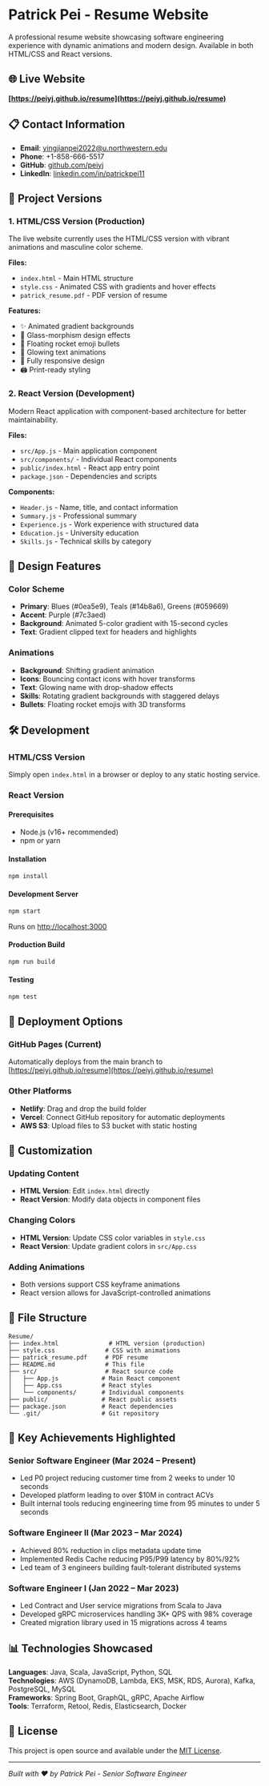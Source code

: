 # Patrick Pei - Resume Website

A professional resume website showcasing software engineering experience with dynamic animations and modern design. Available in both HTML/CSS and React versions.

## 🌐 Live Website
**[https://peiyj.github.io/resume](https://peiyj.github.io/resume)**

## 📋 Contact Information
- **Email**: yingjianpei2022@u.northwestern.edu
- **Phone**: +1-858-666-5517
- **GitHub**: [github.com/peiyj](https://github.com/peiyj)
- **LinkedIn**: [linkedin.com/in/patrickpei11](https://linkedin.com/in/patrickpei11)

## 🚀 Project Versions

### 1. HTML/CSS Version (Production)
The live website currently uses the HTML/CSS version with vibrant animations and masculine color scheme.

**Files:**
- `index.html` - Main HTML structure
- `style.css` - Animated CSS with gradients and hover effects
- `patrick_resume.pdf` - PDF version of resume

**Features:**
- ✨ Animated gradient backgrounds
- 🎨 Glass-morphism design effects
- 🚀 Floating rocket emoji bullets
- 💫 Glowing text animations
- 📱 Fully responsive design
- 🖨️ Print-ready styling

### 2. React Version (Development)
Modern React application with component-based architecture for better maintainability.

**Files:**
- `src/App.js` - Main application component
- `src/components/` - Individual React components
- `public/index.html` - React app entry point
- `package.json` - Dependencies and scripts

**Components:**
- `Header.js` - Name, title, and contact information
- `Summary.js` - Professional summary
- `Experience.js` - Work experience with structured data
- `Education.js` - University education
- `Skills.js` - Technical skills by category

## 🎨 Design Features

### Color Scheme
- **Primary**: Blues (#0ea5e9), Teals (#14b8a6), Greens (#059669)
- **Accent**: Purple (#7c3aed)
- **Background**: Animated 5-color gradient with 15-second cycles
- **Text**: Gradient clipped text for headers and highlights

### Animations
- **Background**: Shifting gradient animation
- **Icons**: Bouncing contact icons with hover transforms
- **Text**: Glowing name with drop-shadow effects
- **Skills**: Rotating gradient backgrounds with staggered delays
- **Bullets**: Floating rocket emojis with 3D transforms

## 🛠️ Development

### HTML/CSS Version
Simply open `index.html` in a browser or deploy to any static hosting service.

### React Version

#### Prerequisites
- Node.js (v16+ recommended)
- npm or yarn

#### Installation
```bash
npm install
```

#### Development Server
```bash
npm start
```
Runs on [http://localhost:3000](http://localhost:3000)

#### Production Build
```bash
npm run build
```

#### Testing
```bash
npm test
```

## 📱 Deployment Options

### GitHub Pages (Current)
Automatically deploys from the main branch to [https://peiyj.github.io/resume](https://peiyj.github.io/resume)

### Other Platforms
- **Netlify**: Drag and drop the build folder
- **Vercel**: Connect GitHub repository for automatic deployments
- **AWS S3**: Upload files to S3 bucket with static hosting

## 🔧 Customization

### Updating Content
- **HTML Version**: Edit `index.html` directly
- **React Version**: Modify data objects in component files

### Changing Colors
- **HTML Version**: Update CSS color variables in `style.css`
- **React Version**: Update gradient colors in `src/App.css`

### Adding Animations
- Both versions support CSS keyframe animations
- React version allows for JavaScript-controlled animations

## 📄 File Structure

```
Resume/
├── index.html              # HTML version (production)
├── style.css              # CSS with animations
├── patrick_resume.pdf     # PDF resume
├── README.md              # This file
├── src/                   # React source code
│   ├── App.js            # Main React component
│   ├── App.css           # React styles
│   └── components/       # Individual components
├── public/               # React public assets
├── package.json          # React dependencies
└── .git/                 # Git repository
```

## 🎯 Key Achievements Highlighted

### Senior Software Engineer (Mar 2024 – Present)
- Led P0 project reducing customer time from 2 weeks to under 10 seconds
- Developed platform leading to over $10M in contract ACVs
- Built internal tools reducing engineering time from 95 minutes to under 5 seconds

### Software Engineer II (Mar 2023 – Mar 2024)
- Achieved 80% reduction in clips metadata update time
- Implemented Redis Cache reducing P95/P99 latency by 80%/92%
- Led team of 3 engineers building fault-tolerant distributed systems

### Software Engineer I (Jan 2022 – Mar 2023)
- Led Contract and User service migrations from Scala to Java
- Developed gRPC microservices handling 3K+ QPS with 98% coverage
- Created migration library used in 15 migrations across 4 teams

## 📊 Technologies Showcased

**Languages**: Java, Scala, JavaScript, Python, SQL  
**Technologies**: AWS (DynamoDB, Lambda, EKS, MSK, RDS, Aurora), Kafka, PostgreSQL, MySQL  
**Frameworks**: Spring Boot, GraphQL, gRPC, Apache Airflow  
**Tools**: Terraform, Retool, Redis, Elasticsearch, Docker  

## 📜 License

This project is open source and available under the [MIT License](LICENSE).

---

*Built with ❤️ by Patrick Pei - Senior Software Engineer*